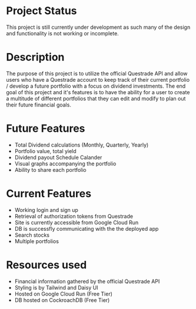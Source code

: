 # Project Status
This project is still currently under development as such many of the design and functionality is not working or incomplete.

# Description
The purpose of this project is to utilize the official Questrade API and allow users who have a Questrade account to keep track of their current portfolio / develop a future portfolio with a focus on dividend investments. The end goal of this project and it's features is to have the ability for a user to create a multitude of different portfolios that they can edit and modify to plan out their future financial goals.

# Future Features
  - Total Dividend calculations (Monthly, Quarterly, Yearly)
  - Portfolio value, total yield
  - Dividend payout Schedule Calander
  - Visual graphs accompanying the portfolio
  - Ability to share each portfolio

# Current Features
  - Working login and sign up
  - Retrieval of authorization tokens from Questrade
  - Site is currently accessible from Google Cloud Run
  - DB is successfly communicating with the the deployed app
  - Search stocks
  - Multiple portfolios

# Resources used
  - Financial information gathered by the official Questrade API
  - Styling is by Tailwind and Daisy UI
  - Hosted on Google Cloud Run (Free Tier)
  - DB hosted on CockroachDB (Free Tier)
